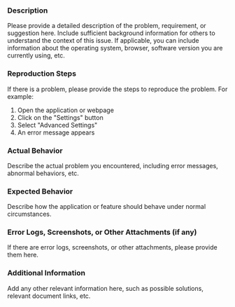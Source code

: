 ### Description

Please provide a detailed description of the problem, requirement, or suggestion here. Include sufficient background information for others to understand the context of this issue. If applicable, you can include information about the operating system, browser, software version you are currently using, etc.

### Reproduction Steps

If there is a problem, please provide the steps to reproduce the problem. For example:

1. Open the application or webpage
2. Click on the "Settings" button
3. Select "Advanced Settings"
4. An error message appears

### Actual Behavior

Describe the actual problem you encountered, including error messages, abnormal behaviors, etc.

### Expected Behavior

Describe how the application or feature should behave under normal circumstances.

### Error Logs, Screenshots, or Other Attachments (if any)

If there are error logs, screenshots, or other attachments, please provide them here.

### Additional Information

Add any other relevant information here, such as possible solutions, relevant document links, etc.
